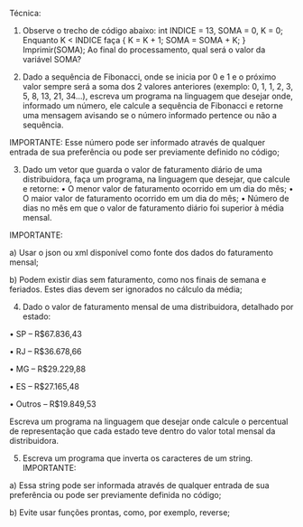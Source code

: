 Técnica:

1) Observe o trecho de código abaixo: int INDICE = 13, SOMA = 0, K = 0; Enquanto K < INDICE faça { K = K + 1; SOMA = SOMA + K; } Imprimir(SOMA);
Ao final do processamento, qual será o valor da variável SOMA?

2) Dado a sequência de Fibonacci, onde se inicia por 0 e 1 e o próximo valor sempre será a soma dos 2 valores anteriores (exemplo: 0, 1, 1, 2, 3, 5, 8, 13, 21, 34...), escreva um programa na linguagem que desejar onde, informado um número, ele calcule a
sequência de Fibonacci e retorne uma mensagem avisando se o número informado pertence ou não a sequência.

IMPORTANTE: Esse número pode ser informado através de qualquer entrada de sua preferência ou pode ser previamente definido no código;

3) Dado um vetor que guarda o valor de faturamento diário de uma distribuidora, faça um programa, na linguagem que desejar, que calcule e retorne: • O menor valor de faturamento ocorrido em um dia do mês; • O maior valor de faturamento ocorrido em
um dia do mês; • Número de dias no mês em que o valor de faturamento diário foi superior à média mensal.

IMPORTANTE:

a) Usar o json ou xml disponível como fonte dos dados do faturamento mensal;

b) Podem existir dias sem faturamento, como nos finais de semana e feriados. Estes dias devem ser ignorados no cálculo da média;

4) Dado o valor de faturamento mensal de uma distribuidora, detalhado por estado:
   
• SP – R$67.836,43

• RJ – R$36.678,66

• MG – R$29.229,88

• ES – R$27.165,48

• Outros – R$19.849,53

Escreva um programa na linguagem que desejar onde calcule o percentual de representação que cada estado teve dentro do valor total mensal da distribuidora.

5) Escreva um programa que inverta os caracteres de um string. IMPORTANTE:
   
a) Essa string pode ser informada através de qualquer entrada de sua preferência ou pode ser previamente definida no código;

b) Evite usar funções prontas, como, por exemplo, reverse;
